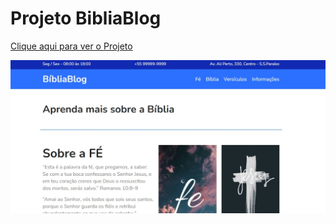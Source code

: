 # Projeto BibliaBlog

<a href="https://jeanpaulinossp.github.io/Projeto-BibliaBlog/">Clique aqui para ver o Projeto</a>

<img src="/img/img.jpg">

